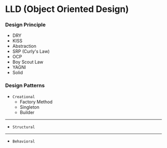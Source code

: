 # LLD (Object Oriented Design)

### Design Principle 
- DRY
- KISS
- Abstraction 
- SRP (Curly's Law)
- OCP
- Boy Scout Law
- YAGNI
- Solid

### Design Patterns
- `Creational `
    - Factory Method
    - Singleton 
    - Builder
---
- `Structural`

---
- `Behavioral`
